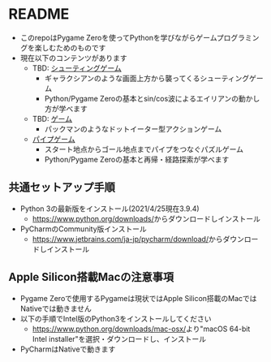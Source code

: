 # README

* このrepoはPygame Zeroを使ってPythonを学びながらゲームプログラミングを楽しむためのものです
* 現在以下のコンテンツがあります
  * TBD: [シューティングゲーム](./shooting/)
    * ギャラクシアンのような画面上方から襲ってくるシューティングゲーム
    * Python/Pygame Zeroの基本とsin/cos波によるエイリアンの動かし方が学べます
  * TBD: [ゲーム](./doteat/)
    * パックマンのようなドットイーター型アクションゲーム
  * [パイプゲーム](./pipe/)
    * スタート地点からゴール地点までパイプをつなぐパズルゲーム
    * Python/Pygame Zeroの基本と再帰・経路探索が学べます

## 共通セットアップ手順

* Python 3の最新版をインストール(2021/4/25現在3.9.4)
  * <https://www.python.org/downloads/>からダウンロードしインストール
* PyCharmのCommunity版インストール
  * <https://www.jetbrains.com/ja-jp/pycharm/download/>からダウンロードしインストール

## Apple Silicon搭載Macの注意事項

* Pygame Zeroで使用するPygameは現状ではApple Silicon搭載のMacではNativeでは動きません
* 以下の手順でIntel版のPython3をインストールしてください
  * <https://www.python.org/downloads/mac-osx/>より"macOS 64-bit Intel installer"を選択・ダウンロードし、インストール
* PyCharmはNativeで動きます
